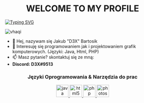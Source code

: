 <h1 align="center">WELCOME TO MY PROFILE</h1>

[![Typing SVG](https://readme-typing-svg.demolab.com?font=Poppins&size=23&pause=1000&color=0A4CB1&center=true&vCenter=true&width=1000&lines=Sourcepawn+Developer)](https://git.io/typing-svg)

<p align="left"> <img src="https://komarev.com/ghpvc/?username=vhaqi&label=Profile%20views&color=0e75b6&style=flat" alt="vhaqi" /> </p>

- 👋 Hej, nazywam się Jakub "D3X" Bartosik
- 👀 Interesuję się programowaniem jak i projektowaniem grafik komputerowych. (Języki: Java, Html, PHP)
- 📫 Masz pytanie? skontaktuj się ze mną:
- **Discord: D3X#9513**

<h3 align="center">Języki Oprogramowania & Narzędzia do prac</h3>
<p align="center"> 
<a href="https://www.java.com" target="_blank" rel="noreferrer"> <img src="https://cdn-icons-png.flaticon.com/512/5968/5968282.png" alt="java" width="40" height="40"/> </a>
<a href="https://www.w3.org/html/" target="_blank" rel="noreferrer"> <img src="https://cdn-icons-png.flaticon.com/512/1051/1051277.png" alt="html5" width="40" height="40"/> </a>
<a href="https://www.php.net" target="_blank" rel="noreferrer"> <img src="https://cdn-icons-png.flaticon.com/512/5968/5968332.png" alt="php" width="40" height="40"/> </a>
<a href="https://www.photoshop.com" target="_blank" rel="noreferrer"> <img src="https://cdn-icons-png.flaticon.com/512/5968/5968520.png" alt="photoshop" width="40" height="40"/> </a>
